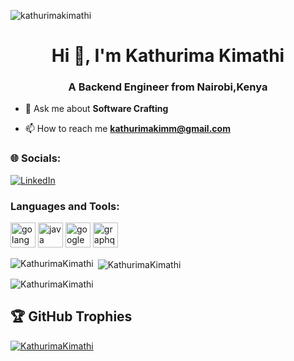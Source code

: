 <p align="left"> <img src="https://komarev.com/ghpvc/?username=KathurimaKimathi&label=Profile%20views&color=0e75b6&style=flat" alt="kathurimakimathi" /> </p>
<h1 align="center">Hi 👋, I'm Kathurima Kimathi</h1>

<h3 align="center">A Backend Engineer from Nairobi,Kenya</h3>

- 💬 Ask me about **Software Crafting**

- 📫 How to reach me **kathurimakimm@gmail.com**

### 🌐 Socials:
[![LinkedIn](https://img.shields.io/badge/LinkedIn-%230077B5.svg?logo=linkedin&logoColor=white)](http://linkedin.com/in/kathurimakimathi) 

<h3 align="left">Languages and Tools:</h3>
<p align="left"> <a target="_blank" rel="noreferrer"> <img src="https://www.vectorlogo.zone/logos/golang/golang-official.svg" alt="golang" width="40" height="40"/> <img src="https://www.vectorlogo.zone/logos/java/java-ar21.svg" alt="java" width="40" height="40"/> <img src="https://www.vectorlogo.zone/logos/google_cloud/google_cloud-ar21.svg" alt="googlecloud" width="40" height="40"/> <img src="https://www.vectorlogo.zone/logos/graphql/graphql-ar21.svg" alt="graphql" width="40" height="40"/> </a> </p>

<p><img align="left" src="https://github-readme-stats.vercel.app/api/top-langs?username=KathurimaKimathi&show_icons=true&theme=radical&locale=en&layout=compact" alt="KathurimaKimathi" /></p>

<p>&nbsp;<img align="center" src="https://github-readme-stats.vercel.app/api?username=KathurimaKimathi&show_icons=true&theme=radical&locale=en" alt="KathurimaKimathi" /></p>

<p><img align="center" src="https://github-readme-streak-stats.herokuapp.com/?user=KathurimaKimathi&" alt="KathurimaKimathi" /></p>

## 🏆 GitHub Trophies
<p align="left"> <a href="https://github.com/ryo-ma/github-profile-trophy"><img src="https://github-profile-trophy.vercel.app/?username=KathurimaKimathi&theme=radical" alt="KathurimaKimathi" /></a> </p>

>

